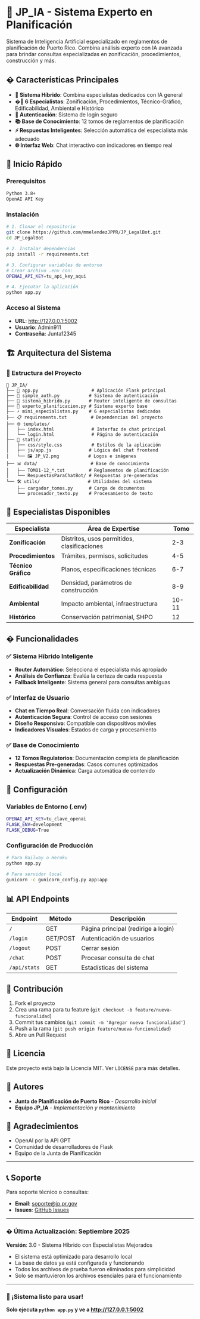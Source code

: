 # 🤖 JP_IA - Sistema Experto en Planificación

Sistema de Inteligencia Artificial especializado en reglamentos de planificación de Puerto Rico. Combina análisis experto con IA avanzada para brindar consultas especializadas en zonificación, procedimientos, construcción y más.

## � Características Principales

- **🧠 Sistema Híbrido**: Combina especialistas dedicados con IA general
- **�🎯 6 Especialistas**: Zonificación, Procedimientos, Técnico-Gráfico, Edificabilidad, Ambiental e Histórico
- **🔐 Autenticación**: Sistema de login seguro
- **📚 Base de Conocimiento**: 12 tomos de reglamentos de planificación
- **⚡ Respuestas Inteligentes**: Selección automática del especialista más adecuado
- **🌐 Interfaz Web**: Chat interactivo con indicadores en tiempo real

## 🚀 Inicio Rápido

### Prerequisitos
```bash
Python 3.8+
OpenAI API Key
```

### Instalación
```bash
# 1. Clonar el repositorio
git clone https://github.com/mmelendezJPPR/JP_LegalBot.git
cd JP_LegalBot

# 2. Instalar dependencias
pip install -r requirements.txt

# 3. Configurar variables de entorno
# Crear archivo .env con:
OPENAI_API_KEY=tu_api_key_aqui

# 4. Ejecutar la aplicación
python app.py
```

### Acceso al Sistema
- **URL**: http://127.0.0.1:5002
- **Usuario**: Admin911  
- **Contraseña**: Junta12345

## 🏗️ Arquitectura del Sistema

### 📂 Estructura del Proyecto

```
📂 JP_IA/
├── 🐍 app.py                    # Aplicación Flask principal
├── 🔐 simple_auth.py           # Sistema de autenticación
├── 🤖 sistema_hibrido.py       # Router inteligente de consultas
├── 🧠 experto_planificacion.py # Sistema experto base
├── ⚡ mini_especialistas.py    # 6 especialistas dedicados
├── 📋 requirements.txt         # Dependencias del proyecto
├── 🌐 templates/
│   ├── index.html              # Interfaz de chat principal
│   └── login.html              # Página de autenticación
├── 🎨 static/
│   ├── css/style.css           # Estilos de la aplicación
│   ├── js/app.js              # Lógica del chat frontend
│   └── 🖼️ JP_V2.png           # Logos e imágenes
├── 📊 data/                    # Base de conocimiento
│   ├── TOMO1-12_*.txt         # Reglamentos de planificación
│   └── RespuestasParaChatBot/ # Respuestas pre-generadas
└── 🛠️ utils/                  # Utilidades del sistema
    ├── cargador_tomos.py      # Carga de documentos
    └── procesador_texto.py    # Procesamiento de texto
```

## 🎯 Especialistas Disponibles

| Especialista | Área de Expertise | Tomo |
|--------------|-------------------|------|
| **Zonificación** | Distritos, usos permitidos, clasificaciones | 2-3 |
| **Procedimientos** | Trámites, permisos, solicitudes | 4-5 |
| **Técnico Gráfico** | Planos, especificaciones técnicas | 6-7 |
| **Edificabilidad** | Densidad, parámetros de construcción | 8-9 |
| **Ambiental** | Impacto ambiental, infraestructura | 10-11 |
| **Histórico** | Conservación patrimonial, SHPO | 12 |

## � Funcionalidades

### ✅ Sistema Híbrido Inteligente
- **Router Automático**: Selecciona el especialista más apropiado
- **Análisis de Confianza**: Evalúa la certeza de cada respuesta
- **Fallback Inteligente**: Sistema general para consultas ambiguas

### ✅ Interfaz de Usuario
- **Chat en Tiempo Real**: Conversación fluida con indicadores
- **Autenticación Segura**: Control de acceso con sesiones
- **Diseño Responsivo**: Compatible con dispositivos móviles
- **Indicadores Visuales**: Estados de carga y procesamiento

### ✅ Base de Conocimiento
- **12 Tomos Regulatorios**: Documentación completa de planificación
- **Respuestas Pre-generadas**: Casos comunes optimizados
- **Actualización Dinámica**: Carga automática de contenido

## 🔧 Configuración

### Variables de Entorno (.env)
```bash
OPENAI_API_KEY=tu_clave_openai
FLASK_ENV=development
FLASK_DEBUG=True
```

### Configuración de Producción
```bash
# Para Railway o Heroku
python app.py

# Para servidor local
gunicorn -c gunicorn_config.py app:app
```

## 📊 API Endpoints

| Endpoint | Método | Descripción |
|----------|--------|-------------|
| `/` | GET | Página principal (redirige a login) |
| `/login` | GET/POST | Autenticación de usuarios |
| `/logout` | POST | Cerrar sesión |
| `/chat` | POST | Procesar consulta de chat |
| `/api/stats` | GET | Estadísticas del sistema |

## 🤝 Contribución

1. Fork el proyecto
2. Crea una rama para tu feature (`git checkout -b feature/nueva-funcionalidad`)
3. Commit tus cambios (`git commit -m 'Agregar nueva funcionalidad'`)
4. Push a la rama (`git push origin feature/nueva-funcionalidad`)
5. Abre un Pull Request

## 📄 Licencia

Este proyecto está bajo la Licencia MIT. Ver `LICENSE` para más detalles.

## 👥 Autores

- **Junta de Planificación de Puerto Rico** - *Desarrollo inicial*
- **Equipo JP_IA** - *Implementación y mantenimiento*

## 🙏 Agradecimientos

- OpenAI por la API GPT
- Comunidad de desarrolladores de Flask
- Equipo de la Junta de Planificación

---

## 📞 Soporte

Para soporte técnico o consultas:
- **Email**: [soporte@jp.pr.gov](mailto:soporte@jp.pr.gov)
- **Issues**: [GitHub Issues](https://github.com/mmelendezJPPR/JP_LegalBot/issues)

---

### � Última Actualización: Septiembre 2025
**Versión**: 3.0 - Sistema Híbrido con Especialistas Mejorados

- El sistema está optimizado para desarrollo local
- La base de datos ya está configurada y funcionando
- Todos los archivos de prueba fueron eliminados para simplicidad
- Solo se mantuvieron los archivos esenciales para el funcionamiento

---

### 🎉 ¡Sistema listo para usar!
**Solo ejecuta `python app.py` y ve a http://127.0.0.1:5002**
